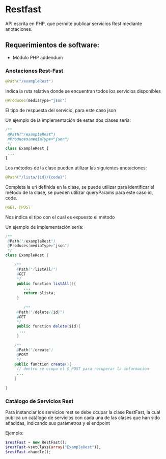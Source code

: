# Restfast

API escrita en PHP, que permite publicar servicios Rest mediante anotaciones.

## Requerimientos de software:

 - Módulo PHP addendum

### Anotaciones Rest-Fast

```java
@Path("/exampleRest")
```
Indica la ruta relativa donde se encuentran todos los servicios disponibles

```java
@Produces(mediaType="json")
```
El tipo de respuesta del servicio, para este caso json

Un ejemplo de la implementación de estas dos clases sería:

```php
/**
 @Path("/exampleRest")
 @Produces(mediaType="json")
 */
class ExampleRest {
 ...
}
```
Los métodos de la clase pueden utilizar las siguientes anotaciones:

```java
@Path("/lista/{id}/{code}")
```
Completa la uri definida en la clase, se puede utilizar para identificar el método de la clase, se pueden utilizar queryParams
para este caso id, code.

```java
@GET, @POST
```
Nos indica el tipo con el cual es expuesto el método

Un ejemplo de implementación sería:

```java
/**
 @Path("/exampleRest")
 @Produces(mediaType="json")
 */
class ExampleRest {

 	/**
	 @Path("/listAll/")
	 @GET
	 */
	 public function listAll(){
	    ...
	    return $lista;
	 }
	 
	 	/**
	 @Path("/delete/{id}")
	 @GET
	 */        
	 public function delete($id){
	  ...
  	 }

	/**
	 @Path("/create")
	 @POST
	 */
	public function create(){
	 // dentro se ocupa el $_POST para recuperar la información
	 ...
	}
  
}
```

### Catálogo de Servicios Rest

Para instanciar los servicios rest se debe ocupar la clase RestFast, la cual publica un catálogo de servicios con cada una de las clases que han sido añadidas, indicando sus parámetros y el endpoint

Ejemplo:

```php
$restFast = new RestFast();
$restFast->setClass(array("ExampleRest"));
$restFast->handle();

```
